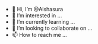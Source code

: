 - 👋 Hi, I’m @Aishasura
- 👀 I’m interested in ...
- 🌱 I’m currently learning ...
- 💞️ I’m looking to collaborate on ...
- 📫 How to reach me ...

<!---
Aishasura/Aishasura is a ✨ special ✨ repository because its `README.md` (this file) appears on your GitHub profile.
You can click the Preview link to take a look at your changes.
--->
